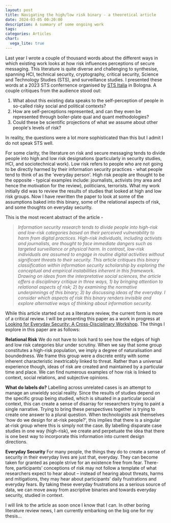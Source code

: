 ```yaml
---
layout: post
title: Navigating the high/low risk binary - a theoretical article
date: 2024-03-05 00:20:00
description: A summary of some ongoing work
tags: 
categories: Articles
chart:
  vega_lite: true
---
```


Last year I wrote a couple of thousand words about the different ways in which existing work looks at how risk influences perceptions of secure messaging. This literature is quite diverse and challenging to synthesise, spanning HCI, technical security, cryptography, critical security, Science and Technology Studies (STS), and surveillance studies. I presented these words at a 2023 STS confernence organised by [STS Italia](http://www.stsitalia.org/?lang=en) in Bologna. A couple critiques from the audience stood out:

1. What about this existing data speaks to the self-perception of people in so-called risky social and political contexts? 
2. How are self-perceptions represented, and can they even be represented through boiler-plate qual and quant methodologies? 
3. Could these be scientific projections of what *we* assume about other people's levels of risk? 

In reality, the questions were a lot more sophisticated than this but I admit I do not speak STS well. 

For some clarity, the literature on risk and secure messaging tends to divide people into high and low risk designations (particularly in security studies, HCI, and sociotechnical work). Low risk refers to people who are not going to be directly harmed by their information security practices - what people tend to think of as the 'everyday person'. High risk people are thought to be the opposite - typical examples include: journalists, activists (my area and hence the motivation for the review), politicians, terrorists. What my work initially did was to review the results of studies that looked at high and low risk groups. Now I have rewritten the paper to look at some of the assumptions baked into this binary, some of the relational aspects of risk, and some thoughts on everyday security. 

This is the most recent abstract of the article -

> *Information security research tends to divide people into high-risk and low-risk categories based on their perceived vulnerability to harm from digital practices. High-risk individuals, including activists and journalists, are thought to face immediate dangers such as targeted surveillance or physical harm. In contrast, low-risk individuals are assumed to engage in routine digital activities without significant threats to their security. This article critiques this binary classification within information security scholarship by exploring the conceptual and empirical instabilities
inherent in this framework. Drawing on ideas from the interpretative social sciences, the article offers a disciplinary critique in three ways, 1) by bringing attention to relational aspects of risk; 2) by examining the normative underpinnings of this binary; 3) by discussing ideas of the everyday. I consider which aspects of risk this binary renders invisible and explore alternative ways of thinking about information
security.*
> 

While this article started out as a literature review, the current form is more of a critical review. I will be presenting this paper as a work in progress at [Looking for Everyday Security: A Cross-Disciplinary Workshop](https://www.ucl.ac.uk/institute-of-advanced-studies/news/2024/jan/cfp-looking-everyday-security-cross-disciplinary-workshop). The things I explore in this paper are as follows: 

**Relational Risk** We do not have to look hard to see how the edges of high and low risk categories blur under scrutiny. When we say that some group constitutes a high-risk population, we imply a degree of naturalisation and boundedness. We frame this group were a discrete entity with some inherent characteristic inextricably linked to threat. Rather than a universal experience though, ideas of risk are created and maintained by a particular time and place. We can find numerous examples of how risk is linked to context, social relations, and subjective opinions. 

**What do labels do?** Labelling across unrelated cases is an attempt to manage an unwieldy social reality. Since the results of studies depend on the specific group being studied, which is situated in a particular social context, this can create a sense of disarray for researchers trying to paint a single narrative. Trying to bring these perspectives together is trying to create one answer to a plural question. When technologists ask themselves 'how do
 we design for at-risk people?', this implies that there is a singular at-risk group where this is simply not the case. By labelling disparate case studies in one way (high-risk), we create and perpetuate the idea that there is one best way to incorporate this information into current design directions.

**Everyday Security** For many people, the things they do to create a sense of security in their everyday lives are just that, everyday. They can become taken for granted as people strive for an existence free from fear. There-
fore, participants’ conceptions of risk may not follow a template of what researchers expect to hear about – instead of hearing about threats, harms and mitigations, they may hear about participants’ daily frustrations and everyday fears. By taking these everyday frustrations as a serious source of data, we can move away from ascriptive binaries and towards everyday security, studied in context.

I will link to the article as soon once I know that I can. In other boring literature review news, I am currently embarking on the big one for my thesis... 

